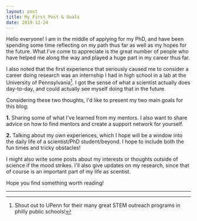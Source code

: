 ```yaml
---
layout: post
title: My First Post & Goals
date: 2018-12-24
---
```


<p class="intro"><span class="dropcap">H</span>ello everyone! I am in the middle of applying for my PhD, and have been spending some time reflecting on my path thus far as well as my hopes for the future. What I've come to appreciate is the great number of people who have helped me along the way and played a huge part in my career thus far.</p>

I also noted that the first experience that seriously caused me to consider a career doing research was an internship I had in high school in a lab at the University of Pennsylvania[^1]. I got the sense of what a scientist actually does day-to-day, and could actually see myself doing that in the future.

Considering these two thoughts, I'd like to present my two main goals for this blog:

__1.__ Sharing some of what I've learned from my mentors. I also want to share advice on how to find mentors and create a support network for yourself.

__2.__ Talking about my own experiences, which I hope will be a window into the daily life of a scientist/PhD student/beyond. I hope to include both the fun times and tricky obstacles!

I might also write some posts about my interests or thoughts outside of science if the mood strikes. I'll also give updates on my research, since that of course is an important part of my life as scentist.

Hope you find something worth reading!

***

[^1]: Shout out to UPenn for their many great STEM outreach programs in philly public schools!